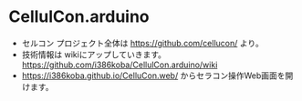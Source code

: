 # CellulCon.arduino
* セルコン プロジェクト全体は https://github.com/cellucon/ より。
* 技術情報は wikiにアップしていきます。　https://github.com/i386koba/CellulCon.arduino/wiki
* https://i386koba.github.io/CelluCon.web/ からセラコン操作Web画面を開けます。
